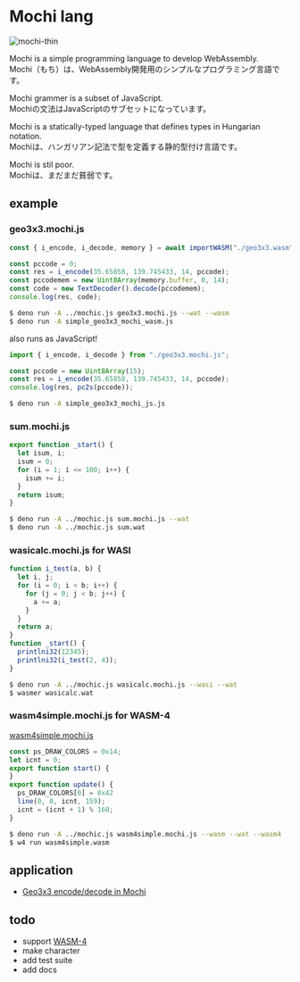 # Mochi lang
![mochi-thin](https://user-images.githubusercontent.com/1715217/210369359-4e8f8c9f-b1b2-457e-baaf-f76905ec5378.png)

Mochi is a simple programming language to develop WebAssembly.  
Mochi（もち）は、WebAssembly開発用のシンプルなプログラミング言語です。  

Mochi grammer is a subset of JavaScript.  
Mochiの文法はJavaScriptのサブセットになっています。  

Mochi is a statically-typed language that defines types in Hungarian notation.  
Mochiは、ハンガリアン記法で型を定義する静的型付け言語です。  

Mochi is stil poor.  
Mochiは、まだまだ貧弱です。  

## example

### geo3x3.mochi.js

```JavaScript
const { i_encode, i_decode, memory } = await importWASM("./geo3x3.wasm");

const pccode = 0;
const res = i_encode(35.65858, 139.745433, 14, pccode);
const pccodemem = new Uint8Array(memory.buffer, 0, 14);
const code = new TextDecoder().decode(pccodemem);
console.log(res, code);
```

```bash
$ deno run -A ../mochic.js geo3x3.mochi.js --wat --wasm
$ deno run -A simple_geo3x3_mochi_wasm.js
```

also runs as JavaScript!

```JavaScript
import { i_encode, i_decode } from "./geo3x3.mochi.js";

const pccode = new Uint8Array(15);
const res = i_encode(35.65858, 139.745433, 14, pccode);
console.log(res, pc2s(pccode));
```

```bash
$ deno run -A simple_geo3x3_mochi_js.js
```

### sum.mochi.js

```JavaScript
export function _start() {
  let isum, i;
  isum = 0;
  for (i = 1; i <= 100; i++) {
    isum += i;
  }
  return isum;
}
```

```bash
$ deno run -A ../mochic.js sum.mochi.js --wat
$ deno run -A ../mochic.js sum.wat
```

### wasicalc.mochi.js for WASI

```JavaScript
function i_test(a, b) {
  let i, j;
  for (i = 0; i < b; i++) {
    for (j = 0; j < b; j++) {
      a += a;
    }
  }
  return a;
}
function _start() {
  printlni32(12345);
  printlni32(i_test(2, 4));
}
```

```bash
$ deno run -A ../mochic.js wasicalc.mochi.js --wasi --wat
$ wasmer wasicalc.wat
```

### wasm4simple.mochi.js for WASM-4

[wasm4simple.mochi.js](example/wasm4simple.mochi.js)
```JavaScript
const ps_DRAW_COLORS = 0x14;
let icnt = 0;
export function start() {
}
export function update() {
  ps_DRAW_COLORS[0] = 0x42
  line(0, 0, icnt, 159);
  icnt = (icnt + 1) % 160;
}
```

```bash
$ deno run -A ../mochic.js wasm4simple.mochi.js --wasm --wat --wasm4
$ w4 run wasm4simple.wasm
```

## application

- [Geo3x3 encode/decode in Mochi](https://github.com/taisukef/Geo3x3/blob/master/README.md#in-Mochi)

## todo

- support [WASM-4](https://wasm4.org/)
- make character
- add test suite
- add docs
